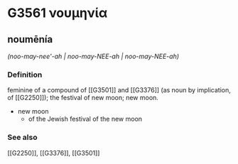 # G3561 νουμηνία

## noumēnía

_(noo-may-nee'-ah | noo-may-NEE-ah | noo-may-NEE-ah)_

### Definition

feminine of a compound of [[G3501]] and [[G3376]] (as noun by implication, of [[G2250]]); the festival of new moon; new moon.

- new moon
  - of the Jewish festival of the new moon

### See also

[[G2250]], [[G3376]], [[G3501]]

